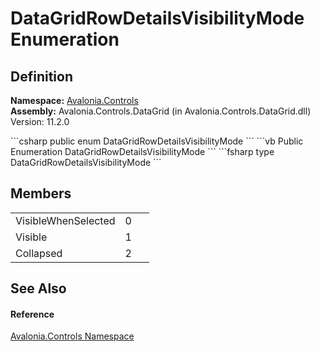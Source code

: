 # DataGridRowDetailsVisibilityMode Enumeration




## Definition
**Namespace:** <a href="N_Avalonia_Controls">Avalonia.Controls</a>  
**Assembly:** Avalonia.Controls.DataGrid (in Avalonia.Controls.DataGrid.dll) Version: 11.2.0

<Tabs groupId="api-code-preview">
<TabItem value="csharp" label="C#">
```csharp
public enum DataGridRowDetailsVisibilityMode
```
</TabItem>
<TabItem value="vb" label="VB">
```vb
Public Enumeration DataGridRowDetailsVisibilityMode
```
</TabItem>
<TabItem value="fsharp" label="F#">
```fsharp
type DataGridRowDetailsVisibilityMode
```
</TabItem>
</Tabs>



## Members
<table>
<tr>
<td>VisibleWhenSelected</td>
<td>0</td>
<td> </td>
</tr>
<tr>
<td>Visible</td>
<td>1</td>
<td> </td>
</tr>
<tr>
<td>Collapsed</td>
<td>2</td>
<td> </td>
</tr>
</table>

## See Also


#### Reference
<a href="N_Avalonia_Controls">Avalonia.Controls Namespace</a>  
